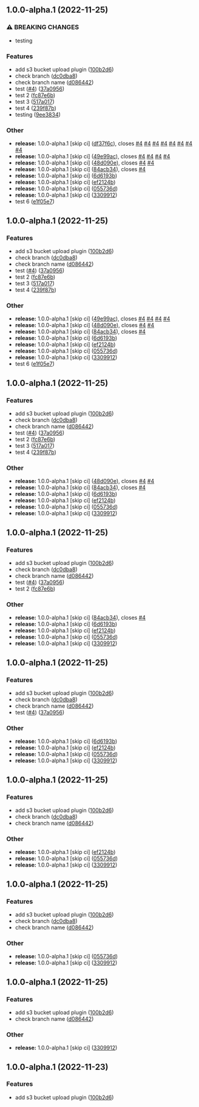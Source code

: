 ## 1.0.0-alpha.1 (2022-11-25)


### ⚠ BREAKING CHANGES

* testing

### Features

* add s3 bucket upload plugin ([100b2d6](https://github.com/RimacTechnology/semantic-release-s3/commit/100b2d69669d28b44f91a149efc10de3a8b1ce8b))
* check branch ([dc0dba8](https://github.com/RimacTechnology/semantic-release-s3/commit/dc0dba80c90522e0ce1ce0ba56d3f5f57244e954))
* check branch name ([d086442](https://github.com/RimacTechnology/semantic-release-s3/commit/d0864429352ac994bbba5dcfe40be06d21b92e2e))
* test ([#4](https://github.com/RimacTechnology/semantic-release-s3/issues/4)) ([37a0956](https://github.com/RimacTechnology/semantic-release-s3/commit/37a09569066992c61128ab59c0ee8a9c171d9510))
* test 2 ([fc87e6b](https://github.com/RimacTechnology/semantic-release-s3/commit/fc87e6b36be42603456aea3aa03bf9cc2148edb4))
* test 3 ([517a017](https://github.com/RimacTechnology/semantic-release-s3/commit/517a01769ad9f31a1f63fd4acdae9b8641b37c85))
* test 4 ([239f87b](https://github.com/RimacTechnology/semantic-release-s3/commit/239f87ba17160a0c3ea975a1511dd7e15ca9d211))
* testing ([9ee3834](https://github.com/RimacTechnology/semantic-release-s3/commit/9ee3834cbd818e3e9fc4be8371b1f10c8af877c0))


### Other

* **release:** 1.0.0-alpha.1 [skip ci] ([df37f6c](https://github.com/RimacTechnology/semantic-release-s3/commit/df37f6ce01636902f1f25563e52c034dcdad8782)), closes [#4](https://github.com/RimacTechnology/semantic-release-s3/issues/4) [#4](https://github.com/RimacTechnology/semantic-release-s3/issues/4) [#4](https://github.com/RimacTechnology/semantic-release-s3/issues/4) [#4](https://github.com/RimacTechnology/semantic-release-s3/issues/4) [#4](https://github.com/RimacTechnology/semantic-release-s3/issues/4) [#4](https://github.com/RimacTechnology/semantic-release-s3/issues/4) [#4](https://github.com/RimacTechnology/semantic-release-s3/issues/4) [#4](https://github.com/RimacTechnology/semantic-release-s3/issues/4)
* **release:** 1.0.0-alpha.1 [skip ci] ([49e99ac](https://github.com/RimacTechnology/semantic-release-s3/commit/49e99ace2884243ede03bacb6e6c026d8f0de83e)), closes [#4](https://github.com/RimacTechnology/semantic-release-s3/issues/4) [#4](https://github.com/RimacTechnology/semantic-release-s3/issues/4) [#4](https://github.com/RimacTechnology/semantic-release-s3/issues/4) [#4](https://github.com/RimacTechnology/semantic-release-s3/issues/4)
* **release:** 1.0.0-alpha.1 [skip ci] ([48d090e](https://github.com/RimacTechnology/semantic-release-s3/commit/48d090e8a560dace4e2ef8578b5104557f5e82d3)), closes [#4](https://github.com/RimacTechnology/semantic-release-s3/issues/4) [#4](https://github.com/RimacTechnology/semantic-release-s3/issues/4)
* **release:** 1.0.0-alpha.1 [skip ci] ([84acb34](https://github.com/RimacTechnology/semantic-release-s3/commit/84acb34c6ede6b54250e650be4e7e157d0cbd67f)), closes [#4](https://github.com/RimacTechnology/semantic-release-s3/issues/4)
* **release:** 1.0.0-alpha.1 [skip ci] ([6d6193b](https://github.com/RimacTechnology/semantic-release-s3/commit/6d6193b32d0c5df2a7b56b0afb9f1a80657594fc))
* **release:** 1.0.0-alpha.1 [skip ci] ([ef2124b](https://github.com/RimacTechnology/semantic-release-s3/commit/ef2124b19d42b85e964beb4215edf69259196f6c))
* **release:** 1.0.0-alpha.1 [skip ci] ([055736d](https://github.com/RimacTechnology/semantic-release-s3/commit/055736d059014620a31ef954a94b4928f7034e12))
* **release:** 1.0.0-alpha.1 [skip ci] ([3309912](https://github.com/RimacTechnology/semantic-release-s3/commit/330991276928672fb57e9ae45f185440f355403e))
* test 6 ([e1f05e7](https://github.com/RimacTechnology/semantic-release-s3/commit/e1f05e7da685392fb7853f1e4b24aa727beba724))

## 1.0.0-alpha.1 (2022-11-25)


### Features

* add s3 bucket upload plugin ([100b2d6](https://github.com/RimacTechnology/semantic-release-s3/commit/100b2d69669d28b44f91a149efc10de3a8b1ce8b))
* check branch ([dc0dba8](https://github.com/RimacTechnology/semantic-release-s3/commit/dc0dba80c90522e0ce1ce0ba56d3f5f57244e954))
* check branch name ([d086442](https://github.com/RimacTechnology/semantic-release-s3/commit/d0864429352ac994bbba5dcfe40be06d21b92e2e))
* test ([#4](https://github.com/RimacTechnology/semantic-release-s3/issues/4)) ([37a0956](https://github.com/RimacTechnology/semantic-release-s3/commit/37a09569066992c61128ab59c0ee8a9c171d9510))
* test 2 ([fc87e6b](https://github.com/RimacTechnology/semantic-release-s3/commit/fc87e6b36be42603456aea3aa03bf9cc2148edb4))
* test 3 ([517a017](https://github.com/RimacTechnology/semantic-release-s3/commit/517a01769ad9f31a1f63fd4acdae9b8641b37c85))
* test 4 ([239f87b](https://github.com/RimacTechnology/semantic-release-s3/commit/239f87ba17160a0c3ea975a1511dd7e15ca9d211))


### Other

* **release:** 1.0.0-alpha.1 [skip ci] ([49e99ac](https://github.com/RimacTechnology/semantic-release-s3/commit/49e99ace2884243ede03bacb6e6c026d8f0de83e)), closes [#4](https://github.com/RimacTechnology/semantic-release-s3/issues/4) [#4](https://github.com/RimacTechnology/semantic-release-s3/issues/4) [#4](https://github.com/RimacTechnology/semantic-release-s3/issues/4) [#4](https://github.com/RimacTechnology/semantic-release-s3/issues/4)
* **release:** 1.0.0-alpha.1 [skip ci] ([48d090e](https://github.com/RimacTechnology/semantic-release-s3/commit/48d090e8a560dace4e2ef8578b5104557f5e82d3)), closes [#4](https://github.com/RimacTechnology/semantic-release-s3/issues/4) [#4](https://github.com/RimacTechnology/semantic-release-s3/issues/4)
* **release:** 1.0.0-alpha.1 [skip ci] ([84acb34](https://github.com/RimacTechnology/semantic-release-s3/commit/84acb34c6ede6b54250e650be4e7e157d0cbd67f)), closes [#4](https://github.com/RimacTechnology/semantic-release-s3/issues/4)
* **release:** 1.0.0-alpha.1 [skip ci] ([6d6193b](https://github.com/RimacTechnology/semantic-release-s3/commit/6d6193b32d0c5df2a7b56b0afb9f1a80657594fc))
* **release:** 1.0.0-alpha.1 [skip ci] ([ef2124b](https://github.com/RimacTechnology/semantic-release-s3/commit/ef2124b19d42b85e964beb4215edf69259196f6c))
* **release:** 1.0.0-alpha.1 [skip ci] ([055736d](https://github.com/RimacTechnology/semantic-release-s3/commit/055736d059014620a31ef954a94b4928f7034e12))
* **release:** 1.0.0-alpha.1 [skip ci] ([3309912](https://github.com/RimacTechnology/semantic-release-s3/commit/330991276928672fb57e9ae45f185440f355403e))
* test 6 ([e1f05e7](https://github.com/RimacTechnology/semantic-release-s3/commit/e1f05e7da685392fb7853f1e4b24aa727beba724))

## 1.0.0-alpha.1 (2022-11-25)


### Features

* add s3 bucket upload plugin ([100b2d6](https://github.com/RimacTechnology/semantic-release-s3/commit/100b2d69669d28b44f91a149efc10de3a8b1ce8b))
* check branch ([dc0dba8](https://github.com/RimacTechnology/semantic-release-s3/commit/dc0dba80c90522e0ce1ce0ba56d3f5f57244e954))
* check branch name ([d086442](https://github.com/RimacTechnology/semantic-release-s3/commit/d0864429352ac994bbba5dcfe40be06d21b92e2e))
* test ([#4](https://github.com/RimacTechnology/semantic-release-s3/issues/4)) ([37a0956](https://github.com/RimacTechnology/semantic-release-s3/commit/37a09569066992c61128ab59c0ee8a9c171d9510))
* test 2 ([fc87e6b](https://github.com/RimacTechnology/semantic-release-s3/commit/fc87e6b36be42603456aea3aa03bf9cc2148edb4))
* test 3 ([517a017](https://github.com/RimacTechnology/semantic-release-s3/commit/517a01769ad9f31a1f63fd4acdae9b8641b37c85))
* test 4 ([239f87b](https://github.com/RimacTechnology/semantic-release-s3/commit/239f87ba17160a0c3ea975a1511dd7e15ca9d211))


### Other

* **release:** 1.0.0-alpha.1 [skip ci] ([48d090e](https://github.com/RimacTechnology/semantic-release-s3/commit/48d090e8a560dace4e2ef8578b5104557f5e82d3)), closes [#4](https://github.com/RimacTechnology/semantic-release-s3/issues/4) [#4](https://github.com/RimacTechnology/semantic-release-s3/issues/4)
* **release:** 1.0.0-alpha.1 [skip ci] ([84acb34](https://github.com/RimacTechnology/semantic-release-s3/commit/84acb34c6ede6b54250e650be4e7e157d0cbd67f)), closes [#4](https://github.com/RimacTechnology/semantic-release-s3/issues/4)
* **release:** 1.0.0-alpha.1 [skip ci] ([6d6193b](https://github.com/RimacTechnology/semantic-release-s3/commit/6d6193b32d0c5df2a7b56b0afb9f1a80657594fc))
* **release:** 1.0.0-alpha.1 [skip ci] ([ef2124b](https://github.com/RimacTechnology/semantic-release-s3/commit/ef2124b19d42b85e964beb4215edf69259196f6c))
* **release:** 1.0.0-alpha.1 [skip ci] ([055736d](https://github.com/RimacTechnology/semantic-release-s3/commit/055736d059014620a31ef954a94b4928f7034e12))
* **release:** 1.0.0-alpha.1 [skip ci] ([3309912](https://github.com/RimacTechnology/semantic-release-s3/commit/330991276928672fb57e9ae45f185440f355403e))

## 1.0.0-alpha.1 (2022-11-25)


### Features

* add s3 bucket upload plugin ([100b2d6](https://github.com/RimacTechnology/semantic-release-s3/commit/100b2d69669d28b44f91a149efc10de3a8b1ce8b))
* check branch ([dc0dba8](https://github.com/RimacTechnology/semantic-release-s3/commit/dc0dba80c90522e0ce1ce0ba56d3f5f57244e954))
* check branch name ([d086442](https://github.com/RimacTechnology/semantic-release-s3/commit/d0864429352ac994bbba5dcfe40be06d21b92e2e))
* test ([#4](https://github.com/RimacTechnology/semantic-release-s3/issues/4)) ([37a0956](https://github.com/RimacTechnology/semantic-release-s3/commit/37a09569066992c61128ab59c0ee8a9c171d9510))
* test 2 ([fc87e6b](https://github.com/RimacTechnology/semantic-release-s3/commit/fc87e6b36be42603456aea3aa03bf9cc2148edb4))


### Other

* **release:** 1.0.0-alpha.1 [skip ci] ([84acb34](https://github.com/RimacTechnology/semantic-release-s3/commit/84acb34c6ede6b54250e650be4e7e157d0cbd67f)), closes [#4](https://github.com/RimacTechnology/semantic-release-s3/issues/4)
* **release:** 1.0.0-alpha.1 [skip ci] ([6d6193b](https://github.com/RimacTechnology/semantic-release-s3/commit/6d6193b32d0c5df2a7b56b0afb9f1a80657594fc))
* **release:** 1.0.0-alpha.1 [skip ci] ([ef2124b](https://github.com/RimacTechnology/semantic-release-s3/commit/ef2124b19d42b85e964beb4215edf69259196f6c))
* **release:** 1.0.0-alpha.1 [skip ci] ([055736d](https://github.com/RimacTechnology/semantic-release-s3/commit/055736d059014620a31ef954a94b4928f7034e12))
* **release:** 1.0.0-alpha.1 [skip ci] ([3309912](https://github.com/RimacTechnology/semantic-release-s3/commit/330991276928672fb57e9ae45f185440f355403e))

## 1.0.0-alpha.1 (2022-11-25)


### Features

* add s3 bucket upload plugin ([100b2d6](https://github.com/RimacTechnology/semantic-release-s3/commit/100b2d69669d28b44f91a149efc10de3a8b1ce8b))
* check branch ([dc0dba8](https://github.com/RimacTechnology/semantic-release-s3/commit/dc0dba80c90522e0ce1ce0ba56d3f5f57244e954))
* check branch name ([d086442](https://github.com/RimacTechnology/semantic-release-s3/commit/d0864429352ac994bbba5dcfe40be06d21b92e2e))
* test ([#4](https://github.com/RimacTechnology/semantic-release-s3/issues/4)) ([37a0956](https://github.com/RimacTechnology/semantic-release-s3/commit/37a09569066992c61128ab59c0ee8a9c171d9510))


### Other

* **release:** 1.0.0-alpha.1 [skip ci] ([6d6193b](https://github.com/RimacTechnology/semantic-release-s3/commit/6d6193b32d0c5df2a7b56b0afb9f1a80657594fc))
* **release:** 1.0.0-alpha.1 [skip ci] ([ef2124b](https://github.com/RimacTechnology/semantic-release-s3/commit/ef2124b19d42b85e964beb4215edf69259196f6c))
* **release:** 1.0.0-alpha.1 [skip ci] ([055736d](https://github.com/RimacTechnology/semantic-release-s3/commit/055736d059014620a31ef954a94b4928f7034e12))
* **release:** 1.0.0-alpha.1 [skip ci] ([3309912](https://github.com/RimacTechnology/semantic-release-s3/commit/330991276928672fb57e9ae45f185440f355403e))

## 1.0.0-alpha.1 (2022-11-25)


### Features

* add s3 bucket upload plugin ([100b2d6](https://github.com/RimacTechnology/semantic-release-s3/commit/100b2d69669d28b44f91a149efc10de3a8b1ce8b))
* check branch ([dc0dba8](https://github.com/RimacTechnology/semantic-release-s3/commit/dc0dba80c90522e0ce1ce0ba56d3f5f57244e954))
* check branch name ([d086442](https://github.com/RimacTechnology/semantic-release-s3/commit/d0864429352ac994bbba5dcfe40be06d21b92e2e))


### Other

* **release:** 1.0.0-alpha.1 [skip ci] ([ef2124b](https://github.com/RimacTechnology/semantic-release-s3/commit/ef2124b19d42b85e964beb4215edf69259196f6c))
* **release:** 1.0.0-alpha.1 [skip ci] ([055736d](https://github.com/RimacTechnology/semantic-release-s3/commit/055736d059014620a31ef954a94b4928f7034e12))
* **release:** 1.0.0-alpha.1 [skip ci] ([3309912](https://github.com/RimacTechnology/semantic-release-s3/commit/330991276928672fb57e9ae45f185440f355403e))

## 1.0.0-alpha.1 (2022-11-25)


### Features

* add s3 bucket upload plugin ([100b2d6](https://github.com/RimacTechnology/semantic-release-s3/commit/100b2d69669d28b44f91a149efc10de3a8b1ce8b))
* check branch ([dc0dba8](https://github.com/RimacTechnology/semantic-release-s3/commit/dc0dba80c90522e0ce1ce0ba56d3f5f57244e954))
* check branch name ([d086442](https://github.com/RimacTechnology/semantic-release-s3/commit/d0864429352ac994bbba5dcfe40be06d21b92e2e))


### Other

* **release:** 1.0.0-alpha.1 [skip ci] ([055736d](https://github.com/RimacTechnology/semantic-release-s3/commit/055736d059014620a31ef954a94b4928f7034e12))
* **release:** 1.0.0-alpha.1 [skip ci] ([3309912](https://github.com/RimacTechnology/semantic-release-s3/commit/330991276928672fb57e9ae45f185440f355403e))

## 1.0.0-alpha.1 (2022-11-25)


### Features

* add s3 bucket upload plugin ([100b2d6](https://github.com/RimacTechnology/semantic-release-s3/commit/100b2d69669d28b44f91a149efc10de3a8b1ce8b))
* check branch name ([d086442](https://github.com/RimacTechnology/semantic-release-s3/commit/d0864429352ac994bbba5dcfe40be06d21b92e2e))


### Other

* **release:** 1.0.0-alpha.1 [skip ci] ([3309912](https://github.com/RimacTechnology/semantic-release-s3/commit/330991276928672fb57e9ae45f185440f355403e))

## 1.0.0-alpha.1 (2022-11-23)


### Features

* add s3 bucket upload plugin ([100b2d6](https://github.com/RimacTechnology/semantic-release-s3/commit/100b2d69669d28b44f91a149efc10de3a8b1ce8b))
